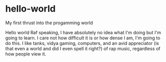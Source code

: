 # hello-world
My first thrust into the progamming world


Hello world
Raf speaking, I have absolutely no idea what I'm doing but I'm going to learn. I care not how difficult it is or how dense I am, I'm going to do this. I like tanks, vidya gaming, computers, and an avid appreciator (is that even a world and did I even spell it right?) of rap music, regardless of how people view it. 
